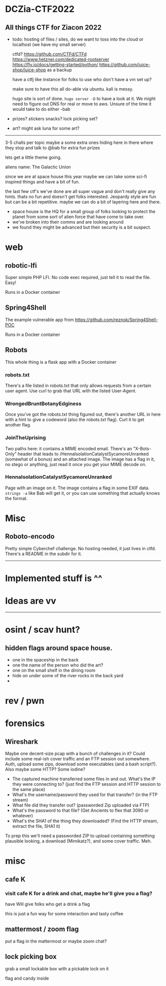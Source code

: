 # DCZia-CTF2022
All things CTF for Ziacon 2022
---
* todo:
    hosting of files / sites, do we want to toss into the cloud or localhost (we have my small server)

    ctfd? https://github.com/CTFd/CTFd
    https://www.hetzner.com/dedicated-rootserver
    https://fly.io/docs/getting-started/python/
    https://github.com/juice-shop/juice-shop as a backup
    

    have a ctfj like instance for folks to use who don't have a vm set up?

    make sure to have this all do-able via ubuntu. kali is messy.

    hugo site is sort of done. `hugo server -D` to have a look at it. We might need to figure out DNS for real or move to aws. Unsure of the time it would take to do either -bab

* prizes?
    stickers
    snacks?
    lock picking set?
* art?
    might ask luna for some art?


---
3-5 challs per topic maybe a some extra ones hiding here in there where they stop and talk to @bab for extra fun prizes


lets get a little theme going.

aliens name: The Galactic Union

since we are at space house this year maybe we can take some sci-fi inspired things and have a bit of fun.

the last few ctf's we've done are all super vague and don't really give any hints. thats no fun and doesn't get folks interested. Jeopardy style are fun but can be a bit repetitive. maybe we can do a bit of layering here and there.

* space house is the HQ for a small group of folks looking to protect the planet from some sort of alien force that have come to take over.
* we've broken into their comms and are looking around
* we found they might be advanced but their security is a bit suspect.

# web

## robotic-lfi

Super simple PHP LFI. No code exec required, just tell it to read the file. Easy!

Runs in a Docker container

## Spring4Shell

The example vulnerable app from https://github.com/reznok/Spring4Shell-POC

Runs in a Docker container

## Robots

This whole thing is a flask app with a Docker container

### robots.txt

There's a file listed in robots.txt that only allows requests from a certain
user agent. Use curl to grab that URL with the listed User-Agent.

### WrongedBruntBotanyEdginess

Once you've got the robots.txt thing figured out, there's another URL in here with a hint to give a codeword (also the robots.txt flag). Curl it to get another flag.

### JoinTheUprising

Two paths here: it contains a MIME encoded email. There's an "X-Bots-Only"
header that leads to /HennaIsolationCatalystSycamoreUnranked (somewhat of a
bonus) and an attached image. The image has a flag in it, no stego or anything,
just read it once you get your MIME decode on.

### HennaIsolationCatalystSycamoreUnranked

Page with an image on it. The image contains a flag in some EXIF data. `strings
-a` like Bab will get it, or you can use something that actually knows the
format.

# Misc

## Roboto-encodo

Pretty simple Cyberchef challenge. No hosting needed, it just lives in ctfd.
There's a README in the subdir for it.

---
# Implemented stuff is ^^
# Ideas are vv
---

# osint / scav hunt?

## hidden flags around space house.
* one in the spaceship in the back
* one the name of the person who did the art?
* one on the small shelf in the dining room
* hide on under some of the river rocks in the back yard
* 

# rev / pwn



# forensics

## Wireshark

Maybe one decent-size pcap with a bunch of challenges in it? Could include some
real-ish cover traffic and an FTP session out somewhere. Auth, upload some
zips, download some executables (and a bash script?). Also maybe some HTTP? Some iodine?

* The captured machine transferred some files in and out. What's the IP they were connecting to? (just find the FTP session and HTTP session to the same place)
* What's the username/password they used for that transfer? (in the FTP stream)
* What file did they transfer out? (passworded Zip uploaded via FTP)
* What's the password to that file? (Get Ancients to flex that 3090 or whatever)
* What's the SHA1 of the thing they downloaded? (Find the HTTP stream, extract the file, SHA1 it)

To prep this we'll need a passworded ZIP to upload containing something
plausible looking, a download (Mimikatz?), and some cover traffic. Meh.

# misc

## cafe K
### visit cafe K for a drink and chat, maybe he'll give you a flag?

have Will give folks who get a drink a flag

this is just a fun way for some interaction and tasty coffee 

## mattermost / zoom flag

put a flag in the mattermost or maybe zoom chat?


## lock picking box

grab a small lockable box with a pickable lock on it

flag and candy inside

